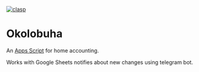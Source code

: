 [![clasp](https://img.shields.io/badge/built%20with-clasp-4285f4.svg)](https://github.com/google/clasp)

# Okolobuha

An [Apps Script](https://developers.google.com/apps-script/) for home accounting.

Works with Google Sheets notifies about new changes using telegram bot.
